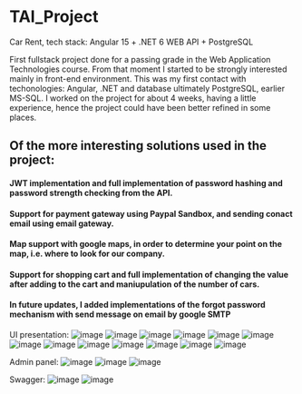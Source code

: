 # TAI_Project
Car Rent,   tech stack: Angular 15 + .NET 6 WEB API + PostgreSQL

First fullstack project done for a passing grade in the Web Application Technologies course. From that moment I started to be strongly interested mainly in front-end environment.
This was my first contact with techonologies: Angular, .NET and database ultimately PostgreSQL, earlier MS-SQL. I worked on the project for about 4 weeks, having a little experience,
hence the project could have been better refined in some places. 
## Of the more interesting solutions used in the project:
#### JWT implementation and full implementation of password hashing and password strength checking from the API.
#### Support for payment gateway using Paypal Sandbox, and sending conact email using email gateway.
#### Map support with google maps, in order to determine your point on the map, i.e. where to look for our company.
#### Support for shopping cart and full implementation of changing the value after adding to the cart and maniupulation of the number of cars.
#### In future updates, I added implementations of the forgot password mechanism with send message on email by google SMTP

UI presentation: 
![image](https://github.com/paker981/TAI_Project/assets/119948469/aba64348-bcd0-412b-aaec-ba328fac0529)
![image](https://github.com/paker981/TAI_Project/assets/119948469/29836748-7a80-4e98-b3e5-9e0a133fb2f0)
![image](https://github.com/paker981/TAI_Project/assets/119948469/4a7f35ba-ee8d-4cfa-a4d0-928e988b971f)
![image](https://github.com/paker981/TAI_Project/assets/119948469/468e8ae2-f585-4e6d-9347-9c49b202374b)
![image](https://github.com/paker981/TAI_Project/assets/119948469/8c56f545-880f-4ecd-8ee9-1c5a5c72356d)
![image](https://github.com/paker981/TAI_Project/assets/119948469/7a50c987-34ae-4edc-91ef-ea1f066e3497)
![image](https://github.com/paker981/TAI_Project/assets/119948469/4707a486-958d-4919-9ae2-96e1aabbee81)
![image](https://github.com/paker981/TAI_Project/assets/119948469/86c05f0d-0347-4559-8b80-c0085879f650)
![image](https://github.com/paker981/TAI_Project/assets/119948469/2cfe8dce-441a-496a-b338-7cf3e3d997b5)
![image](https://github.com/paker981/TAI_Project/assets/119948469/84e47c0d-95b7-477a-a1f2-2d0d27544b3e)
![image](https://github.com/paker981/TAI_Project/assets/119948469/1dc51802-4dd6-4ceb-bed2-29bbbc851242)
![image](https://github.com/paker981/TAI_Project/assets/119948469/13c35e89-37b5-48f5-8b95-cba2f0e505e3)
![image](https://github.com/paker981/TAI_Project/assets/119948469/85b11bad-dd26-4e0a-a13a-7ba37bd420ec)

Admin panel: 
![image](https://github.com/paker981/TAI_Project/assets/119948469/013a25b4-258b-4a79-b28c-f5e3a94ebaf4)
![image](https://github.com/paker981/TAI_Project/assets/119948469/8cba0896-1359-484a-96ce-6c059d84623c)
![image](https://github.com/paker981/TAI_Project/assets/119948469/a572f995-df9f-498e-a7a7-f59ca5ac7a2e)




Swagger: 
![image](https://github.com/paker981/TAI_Project/assets/119948469/c529f51b-cb9b-4b03-81b9-b0f61eb4c054)
![image](https://github.com/paker981/TAI_Project/assets/119948469/a79cd2a8-d0e5-4cb5-b7e4-209a5e893374)
